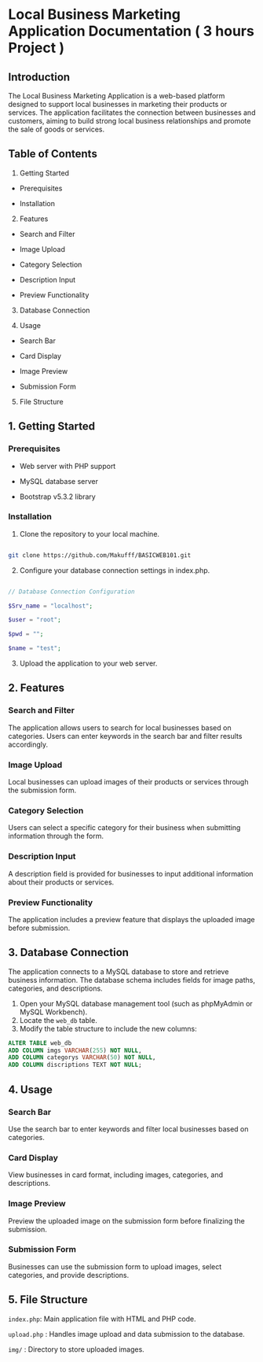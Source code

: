   

# Local Business Marketing Application Documentation ( 3 hours Project )

## Introduction

The Local Business Marketing Application is a web-based platform designed to support local businesses in marketing their products or services. The application facilitates the connection between businesses and customers, aiming to build strong local business relationships and promote the sale of goods or services.

## Table of Contents

1. Getting Started

- Prerequisites

- Installation

2. Features

- Search and Filter

- Image Upload

- Category Selection

- Description Input

- Preview Functionality

3. Database Connection

4. Usage

- Search Bar

- Card Display

- Image Preview

- Submission Form

5. File Structure

## 1. Getting Started

### Prerequisites

- Web server with PHP support

- MySQL database server

- Bootstrap v5.3.2 library

### Installation

1. Clone the repository to your local machine.

```bash

git clone https://github.com/Makufff/BASICWEB101.git

```

2. Configure your database connection settings in index.php.

```php

// Database Connection Configuration

$Srv_name = "localhost";

$user = "root";

$pwd = "";

$name = "test";

```

3. Upload the application to your web server.

## 2. Features

  

### Search and Filter

The application allows users to search for local businesses based on categories. Users can enter keywords in the search bar and filter results accordingly.

### Image Upload

Local businesses can upload images of their products or services through the submission form.

### Category Selection

Users can select a specific category for their business when submitting information through the form.

### Description Input

A description field is provided for businesses to input additional information about their products or services.

### Preview Functionality

The application includes a preview feature that displays the uploaded image before submission.

  

## 3. Database Connection

  

The application connects to a MySQL database to store and retrieve business information. The database schema includes fields for image paths, categories, and descriptions.

1.  Open your MySQL database management tool (such as phpMyAdmin or MySQL Workbench).
2.  Locate the `web_db` table.
3.  Modify the table structure to include the new columns:
```sql 
ALTER TABLE web_db
ADD COLUMN imgs VARCHAR(255) NOT NULL,
ADD COLUMN categorys VARCHAR(50) NOT NULL,
ADD COLUMN discriptions TEXT NOT NULL;
```
  

## 4. Usage

  

### Search Bar

Use the search bar to enter keywords and filter local businesses based on categories.

### Card Display

View businesses in card format, including images, categories, and descriptions.

### Image Preview

Preview the uploaded image on the submission form before finalizing the submission.

### Submission Form

Businesses can use the submission form to upload images, select categories, and provide descriptions.

## 5. File Structure

  

```index.php```: Main application file with HTML and PHP code.

```upload.php``` : Handles image upload and data submission to the database.

```img/``` : Directory to store uploaded images.